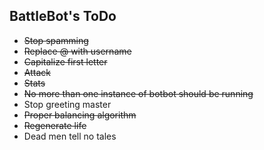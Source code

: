 ## BattleBot's ToDo

* ~~Stop spamming~~
* ~~Replace @ with username~~
* ~~Capitalize first letter~~
* ~~Attack~~
* ~~Stats~~
* ~~No more than one instance of botbot should be running~~
* Stop greeting master
* ~~Proper balancing algorithm~~
* ~~Regenerate life~~
* Dead men tell no tales
